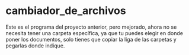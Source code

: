 # cambiador_de_archivos
Este es el programa del proyecto anterior, pero mejorado, ahora no se necesita tener una carpeta específica, ya que tu puedes elegir en donde poner los documentos, solo tienes que copiar la liga de las carpetas y pegarlas donde indique.
